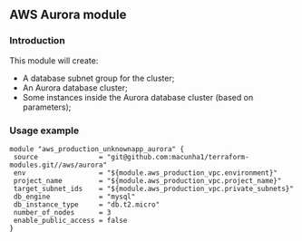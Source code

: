 ## AWS Aurora module

### Introduction

This module will create:
 - A database subnet group for the cluster;
 - An Aurora database cluster;
 - Some instances inside the Aurora database cluster (based on parameters);

### Usage example

 ```hcl
module "aws_production_unknownapp_aurora" {
  source               = "git@github.com:macunha1/terraform-modules.git//aws/aurora"
  env                  = "${module.aws_production_vpc.environment}"
  project_name         = "${module.aws_production_vpc.project_name}"
  target_subnet_ids    = "${module.aws_production_vpc.private_subnets}"
  db_engine            = "mysql"
  db_instance_type     = "db.t2.micro"
  number_of_nodes      = 3
  enable_public_access = false
}
```
